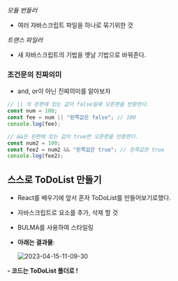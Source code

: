 *모듈 번들러*
- 여러 자바스크립트 파일을 하나로 묶기위한 것

*트랜스 파일러*
- 새 자바스크립트의 기법을 옛날 기법으로 바꿔준다.

### 조건문의 진짜의미
- and, or이 아닌 진짜의미를 알아보자
```js
// || 의 왼편에 있는 값이 false일때 오른편을 반환한다.
const num = 100;
const fee = num || "왼쪽값은 false"; // 100
console.log(fee);

// &&은 왼편에 있는 값이 true면 오른편을 반환한다.
const num2 = 100;
const fee2 = num2 && "왼쪽값은 true"; // 왼쪽값은 true
console.log(fee2);
```

## 스스로 ToDoList 만들기

- React를 배우기에 앞서 혼자 ToDoList를 만들어보기로했다.
- 자바스크립트로 요소를 추가, 삭제 할 것
- BULMA를 사용하여 스타일링

- **아래는 결과물**:

   <img src="https://i.ibb.co/BZ7zHCW/2023-04-15-11-09-30.png" alt="2023-04-15-11-09-30" border="0" />

**- 코드는 ToDoList 폴더로 !**